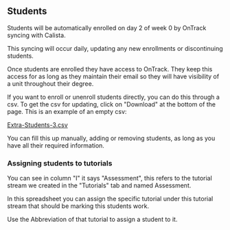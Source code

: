 
## Students

Students will be automatically enrolled on day 2 of week 0 by OnTrack syncing with Calista.

This syncing will occur daily, updating any new enrollments or discontinuing students.

Once students are enrolled they have access to OnTrack. They keep this access for as long as they maintain their email so they will have visibility of a unit throughout their degree.

If you want to enroll or unenroll students directly, you can do this through a csv. To get the csv for updating, click on "Download" at the bottom of the page. This is an example of an empty csv:

[Extra-Students-3.csv](https://github.com/user-attachments/files/19380968/Extra-Students-3.csv)

You can fill this up manually, adding or removing students, as long as you have all their required information.

### Assigning students to tutorials

You can see in column "I" it says "Assessment", this refers to the tutorial stream we created in the "Tutorials" tab and named Assessment.

In this spreadsheet you can assign the specific tutorial under this tutorial stream that should be marking this students work.

Use the Abbreviation of that tutorial to assign a student to it.
